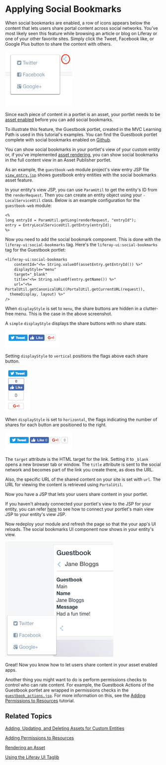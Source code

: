 # Applying Social Bookmarks [](id=applying-social-bookmarks)

When social bookmarks are enabled, a row of icons appears below the content that 
lets users share portal content across social networks. You've most likely seen 
this feature while browsing an article or blog on Liferay or one of your other 
favorite sites. Simply click the Tweet, Facebook like, or Google Plus button to 
share the content with others. 

![Figure 1: Social bookmarks are enabled in the built-in Blogs portlet](../../../images/social-bookmarks-icons.png)

Since each piece of content in a portlet is an asset, your portlet needs to be 
[asset enabled](/develop/tutorials/-/knowledge_base/7-0/adding-updating-and-deleting-assets-for-custom-entities)
before you can add social bookmarks. 

To illustrate this feature, the Guestbook portlet, created in the 
MVC Learning Path is used in this tutorial's examples. You can find the 
Guestbook portlet complete with social bookmarks enabled on [Github](https://github.com/liferay/liferay-docs/tree/master/develop/tutorials/code/osgi/modules/guestbook-social-features/guestbook).

You can show social bookmarks in your portlet's view of your custom entity or, 
if you've implemented [asset rendering](/develop/tutorials/-/knowledge_base/7-0/rendering-an-asset),
you can show social bookmarks in the full content view in an Asset Publisher
portlet. 

As an example, the `guestbook-web` module project's view entry JSP file
[`view_entry.jsp`](https://github.com/liferay/liferay-docs/develop/tutorials/code/osgi/modules/guestbook-social-features/guestbook/guestbook-web/src/main/resources/META-INF/resources/html/guestbookmvcportlet/view_entry.jsp)
shows guestbook entry entities with the social bookmarks asset feature. 

In your entity's view JSP, you can use `ParamUtil` to get the entity's ID 
from the `renderRequest`. Then you can create an entity object using your
`-LocalServiceUtil` class. Below is an example configuration for the 
`guestbook-web` module:

    <%
    long entryId = ParamUtil.getLong(renderRequest, "entryId");
    entry = EntryLocalServiceUtil.getEntry(entryId);
    %>
 
Now you need to add the social bookmark component. This is done with the 
`liferay-ui:social-bookmarks` tag. Here's the `liferay-ui:social-bookmarks` tag 
for the Guestbook portlet:

    <liferay-ui:social-bookmarks
    	contentId="<%= String.valueOf(assetEntry.getEntryId()) %>"
    	displayStyle="menu"
    	target="_blank"
    	title="<%= String.valueOf(entry.getName()) %>"
    	url="<%= PortalUtil.getCanonicalURL((PortalUtil.getCurrentURL(request)), 
      themeDisplay, layout) %>" 
    />
 
When `displayStyle` is set to `menu`, the share buttons are hidden in a 
clutter-free menu. This is the case in the above screenshot. 

A `simple` `displayStyle` displays the share buttons with no share stats. 

![Figure 2: Here are the share buttons with `displayStyle` set to `"simple"`.](../../../images/social-bookmarks-icons-simple.png)

Setting `displayStyle` to `vertical` positions the flags above each share button. 

![Figure 3: Here are the share buttons with `displayStyle` set to `"vertical"`.](../../../images/social-bookmarks-icons-vertical.png)

When `displayStyle` is set to `horizontal`, the flags indicating the number of 
shares for each button are positioned to the right.

![Figure 4: Here are the share buttons with `displayStyle` set to `"horizontal"`.](../../../images/social-bookmarks-icons-horizontal.png)

The `target` attribute is the HTML target for the link. Setting it to `_blank`
opens a new browser tab or window. The `title` attribute is sent to the social
network and becomes part of the link you create there, as does the URL. 

Also, the specific URL of the shared content on your site is set with `url`. The 
URL for viewing the content is retrieved using `PortalUtil`.

Now you have a JSP that lets your users share content in your portlet. 

If you haven't already connected your portlet's view to the JSP for your entity,
you can refer [here](/develop/tutorials/-/knowledge_base/7-0/relating-assets#creating-a-url-to-your-new-jsp)
to see how to connect your portlet's main view JSP to your entity's view JSP. 

Now redeploy your module and refresh the page so that the your app's UI
reloads. The social bookmarks UI component now shows in your entity's view. 

![Figure 5: The new JSP lets users share content in your portlet.](../../../images/social-guestbook-social-bookmarks.png)

Great! Now you know how to let users share content in your asset enabled 
apps. 

Another thing you might want to do is perform permissions checks to control 
who can rate content. For example, the Guestbook Actions of the Guestbook 
portlet are wrapped in permissions checks in the 
[`guestbook_actions.jsp`](https://github.com/liferay/liferay-docs/tree/master/develop/tutorials/code/osgi/modules/guestbook-social-features/guestbook/guestbook-web/src/main/resources/META-INF/resources/html/guestbookmvcportlet/guestbook_actions.jsp).
For more information on this, see the
[Adding Permissions to Resources](/develop/tutorials/-/knowledge_base/7-0/adding-permissions-to-resources) 
tutorial.

## Related Topics [](id=related-topics)

[Adding, Updating, and Deleting Assets for Custom Entities](/develop/tutorials/-/knowledge_base/7-0/adding-updating-and-deleting-assets-for-custom-entities)

[Adding Permissions to Resources](/develop/tutorials/-/knowledge_base/7-0/adding-permissions-to-resources)

[Rendering an Asset](/develop/tutorials/-/knowledge_base/7-0/rendering-an-asset)

[Using the Liferay UI Taglib](/develop/tutorials/-/knowledge_base/7-0/using-the-liferay-ui-taglib)
